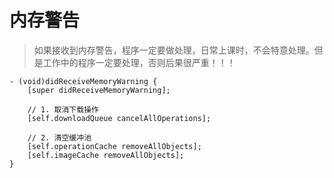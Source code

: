 # 内存警告

> 如果接收到内存警告，程序一定要做处理，日常上课时，不会特意处理。但是工作中的程序一定要处理，否则后果很严重！！！

```objc
- (void)didReceiveMemoryWarning {
    [super didReceiveMemoryWarning];

    // 1. 取消下载操作
    [self.downloadQueue cancelAllOperations];

    // 2. 清空缓冲池
    [self.operationCache removeAllObjects];
    [self.imageCache removeAllObjects];
}
```
